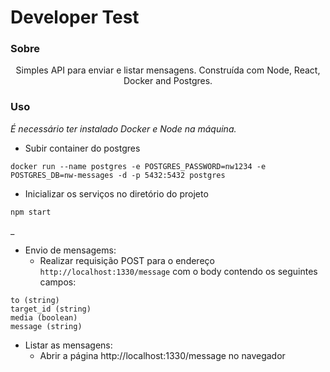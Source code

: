 # Developer Test

### Sobre
<p align="center">Simples API para enviar e listar mensagens. Construída com Node, React, Docker and Postgres.</p>

### Uso

*É necessário ter instalado Docker e Node na máquina.*

- Subir container do postgres
```
docker run --name postgres -e POSTGRES_PASSWORD=nw1234 -e POSTGRES_DB=nw-messages -d -p 5432:5432 postgres
```

- Inicializar os serviços no diretório do projeto
```
npm start
```
_

- Envio de mensagems: 
	 -	Realizar requisição POST para o endereço ``http://localhost:1330/message`` com o body contendo os seguintes campos:
	 	
```		
to (string)
target_id (string)
media (boolean)
message (string)
```

- Listar as mensagens:
	-	Abrir a página http://localhost:1330/message no navegador
